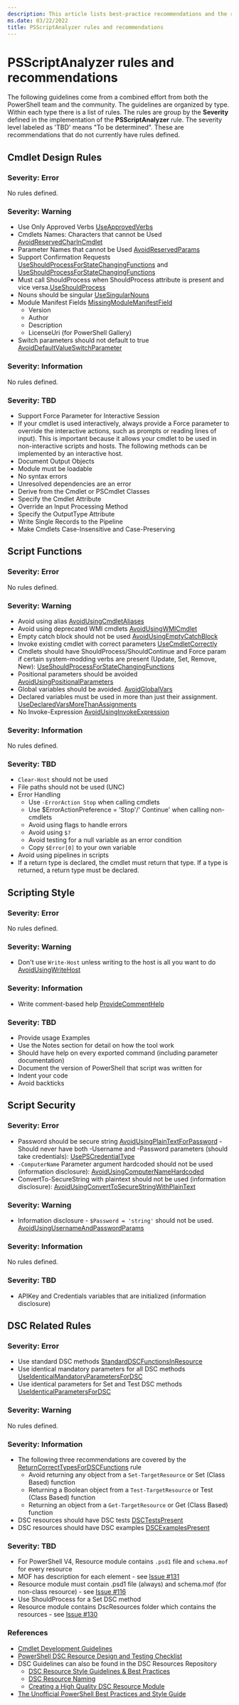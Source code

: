 ```yaml
---
description: This article lists best-practice recommendations and the rules associated with them.
ms.date: 03/22/2022
title: PSScriptAnalyzer rules and recommendations
---
```

# PSScriptAnalyzer rules and recommendations

The following guidelines come from a combined effort from both the PowerShell team and the
community. The guidelines are organized by type. Within each type there is a list of rules. The
rules are group by the **Severity** defined in the implementation of the **PSScriptAnalyzer** rule.
The severity level labeled as 'TBD' means "To be determined". These are recommendations that do not
currently have rules defined.

## Cmdlet Design Rules

### Severity: Error

No rules defined.

### Severity: Warning

- Use Only Approved Verbs [UseApprovedVerbs](Rules/UseApprovedVerbs.md)
- Cmdlets Names: Characters that cannot be Used
  [AvoidReservedCharInCmdlet](Rules/ReservedCmdletChar.md)
- Parameter Names that cannot be Used
  [AvoidReservedParams](Rules/ReservedParams.md)
- Support Confirmation Requests
  [UseShouldProcessForStateChangingFunctions](Rules/UseShouldProcessForStateChangingFunctions.md)
  and
  [UseShouldProcessForStateChangingFunctions](Rules/UseShouldProcessForStateChangingFunctions.md)
- Must call ShouldProcess when ShouldProcess attribute is present and vice
  versa.[UseShouldProcess](Rules/ShouldProcess.md)
- Nouns should be singular
  [UseSingularNouns](Rules/UseSingularNouns.md)
- Module Manifest Fields
  [MissingModuleManifestField](Rules/MissingModuleManifestField.md)
  - Version
  - Author
  - Description
  - LicenseUri (for PowerShell Gallery)
- Switch parameters should not default to true
  [AvoidDefaultValueSwitchParameter](Rules/AvoidDefaultValueSwitchParameter.md)

### Severity: Information

No rules defined.

### Severity: TBD

- Support Force Parameter for Interactive Session
- If your cmdlet is used interactively, always provide a Force parameter to override the interactive
  actions, such as prompts or reading lines of input). This is important because it allows your
  cmdlet to be used in non-interactive scripts and hosts. The following methods can be implemented
  by an interactive host.
- Document Output Objects
- Module must be loadable
- No syntax errors
- Unresolved dependencies are an error
- Derive from the Cmdlet or PSCmdlet Classes
- Specify the Cmdlet Attribute
- Override an Input Processing Method
- Specify the OutputType Attribute
- Write Single Records to the Pipeline
- Make Cmdlets Case-Insensitive and Case-Preserving

## Script Functions

### Severity: Error

No rules defined.

### Severity: Warning

- Avoid using alias
  [AvoidUsingCmdletAliases](Rules/AvoidUsingCmdletAliases.md)
- Avoid using deprecated WMI cmdlets
  [AvoidUsingWMICmdlet](Rules/AvoidUsingWMICmdlet.md)
- Empty catch block should not be used
  [AvoidUsingEmptyCatchBlock](Rules/AvoidUsingEmptyCatchBlock.md)
- Invoke existing cmdlet with correct parameters
  [UseCmdletCorrectly](Rules/UseCmdletCorrectly.md)
- Cmdlets should have ShouldProcess/ShouldContinue and Force param if certain system-modding verbs
  are present (Update, Set, Remove, New):
  [UseShouldProcessForStateChangingFunctions](Rules/UseShouldProcessForStateChangingFunctions.md)
- Positional parameters should be avoided
  [AvoidUsingPositionalParameters](Rules/AvoidUsingPositionalParameters.md)
- Global variables should be avoided.
  [AvoidGlobalVars](Rules/AvoidGlobalVars.md)
- Declared variables must be used in more than just their assignment.
  [UseDeclaredVarsMoreThanAssignments](Rules/UseDeclaredVarsMoreThanAssignments.md)
- No Invoke-Expression
  [AvoidUsingInvokeExpression](Rules/AvoidUsingInvokeExpression.md)

### Severity: Information

No rules defined.

### Severity: TBD

- `Clear-Host` should not be used
- File paths should not be used (UNC)
- Error Handling
  - Use `-ErrorAction Stop` when calling cmdlets
  - Use $ErrorActionPreference = 'Stop'/' Continue' when calling non-cmdlets
  - Avoid using flags to handle errors
  - Avoid using `$?`
  - Avoid testing for a null variable as an error condition
  - Copy `$Error[0]` to your own variable
- Avoid using pipelines in scripts
- If a return type is declared, the cmdlet must return that type. If a type is returned, a return
  type must be declared.

## Scripting Style

### Severity: Error

No rules defined.

### Severity: Warning

- Don't use `Write-Host` unless writing to the host is all you want to do
  [AvoidUsingWriteHost](Rules/AvoidUsingWriteHost.md)

### Severity: Information

- Write comment-based help
  [ProvideCommentHelp](Rules/ProvideCommentHelp.md)

### Severity: TBD

- Provide usage Examples
- Use the Notes section for detail on how the tool work
- Should have help on every exported command (including parameter documentation)
- Document the version of PowerShell that script was written for
- Indent your code
- Avoid backticks

## Script Security

### Severity: Error

- Password should be secure string
  [AvoidUsingPlainTextForPassword](Rules/AvoidUsingPlainTextForPassword.md) - Should never have both
  -Username and -Password parameters (should take credentials):
  [UsePSCredentialType](Rules/UsePSCredentialType.md)
- `-ComputerName` Parameter argument hardcoded should not be used (information disclosure):
  [AvoidUsingComputerNameHardcoded](Rules/AvoidUsingComputerNameHardcoded.md)
- ConvertTo-SecureString with plaintext should not be used (information disclosure):
  [AvoidUsingConvertToSecureStringWithPlainText](Rules/AvoidUsingConvertToSecureStringWithPlainText.md)

### Severity: Warning

- Information disclosure - `$Password = 'string'` should not be used.
  [AvoidUsingUsernameAndPasswordParams](Rules/AvoidUsingUsernameAndPasswordParams.md)

### Severity: Information

No rules defined.

### Severity: TBD

- APIKey and Credentials variables that are initialized (information disclosure)

## DSC Related Rules

### Severity: Error

- Use standard DSC methods
  [StandardDSCFunctionsInResource](Rules/StandardDSCFunctionsInResource.md)
- Use identical mandatory parameters for all DSC methods
  [UseIdenticalMandatoryParametersForDSC](Rules/UseIdenticalMandatoryParametersForDSC.md)
- Use identical parameters for Set and Test DSC methods
  [UseIdenticalParametersForDSC](Rules/UseIdenticalParametersForDSC.md)

### Severity: Warning

No rules defined.

### Severity: Information

- The following three recommendations are covered by the
  [ReturnCorrectTypesForDSCFunctions](Rules/ReturnCorrectTypesForDSCFunctions.md) rule
  - Avoid returning any object from a `Set-TargetResource` or Set (Class Based) function
  - Returning a Boolean object from a `Test-TargetResource` or Test (Class Based) function
  - Returning an object from a `Get-TargetResource` or Get (Class Based) function
- DSC resources should have DSC tests [DSCTestsPresent](Rules/DscTestsPresent.md)
- DSC resources should have DSC examples [DSCExamplesPresent](Rules/DscExamplesPresent.md)

### Severity: TBD

- For PowerShell V4, Resource module contains `.psd1` file and `schema.mof` for every resource
- MOF has description for each element - see
  [Issue #131](https://github.com/PowerShell/PSScriptAnalyzer/issues/131)
- Resource module must contain .psd1 file (always) and schema.mof (for non-class resource) - see
  [Issue #116](https://github.com/PowerShell/PSScriptAnalyzer/issues/116)
- Use ShouldProcess for a Set DSC method
- Resource module contains DscResources folder which contains the resources - see
  [Issue #130](https://github.com/PowerShell/PSScriptAnalyzer/issues/130)

### References

- [Cmdlet Development Guidelines](/powershell/scripting/developer/cmdlet/cmdlet-development-guidelines)
- [PowerShell DSC Resource Design and Testing Checklist](https://devblogs.microsoft.com/powershell/powershell-dsc-resource-design-and-testing-checklist/)
- DSC Guidelines can also be found in the DSC Resources Repository
  - [DSC Resource Style Guidelines & Best Practices](https://github.com/PowerShell/DscResources/blob/master/StyleGuidelines.md)
  - [DSC Resource Naming](https://github.com/PowerShell/DscResources/blob/master/Naming.md)
  - [Creating a High Quality DSC Resource Module](https://github.com/PowerShell/DscResources/blob/master/HighQualityModuleGuidelines.md)
- [The Unofficial PowerShell Best Practices and Style Guide](https://github.com/PoshCode/PowerShellPracticeAndStyle)
